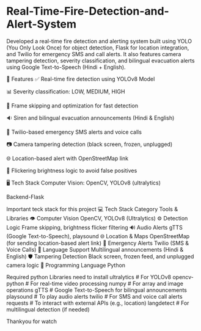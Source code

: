 # Real-Time-Fire-Detection-and-Alert-System
Developed a real-time fire detection and alerting system built using YOLO (You Only Look Once) for object detection, Flask for location integration, and Twilio for emergency SMS and call alerts. It also features camera tampering detection, severity classification, and bilingual evacuation alerts using Google Text-to-Speech (Hindi + English).

🚀 Features ✅ Real-time fire detection using YOLOv8 Model

📊 Severity classification: LOW, MEDIUM, HIGH

🔁 Frame skipping and optimization for fast detection

🔉 Siren and bilingual evacuation announcements (Hindi & English)

📱 Twilio-based emergency SMS alerts and voice calls

📷 Camera tampering detection (black screen, frozen, unplugged)

🌐 Location-based alert with OpenStreetMap link

🧠 Flickering brightness logic to avoid false positives

🖥️ Tech Stack Computer Vision: OpenCV, YOLOv8 (ultralytics)

Backend-Flask

Important teck stack for this project
💻 Tech Stack
Category	                        Tools & Libraries
👁️ Computer Vision              	OpenCV, YOLOv8 (Ultralytics)
⚙️ Detection Logic              	Frame skipping, brightness flicker filtering
🔊 Audio Alerts	                  gTTS (Google Text-to-Speech), playsound
🌐 Location & Maps              	OpenStreetMap (for sending location-based alert link)
📱 Emergency Alerts	              Twilio (SMS & Voice Calls)
🧠 Language Support	              Multilingual announcements (Hindi & English)
🛡️ Tampering Detection	          Black screen, frozen feed, and unplugged camera logic
🐍 Programming Language	          Python

Required python Libraries need to install
ultralytics           # For YOLOv8
opencv-python         # For real-time video processing
numpy                 # For array and image operations
gTTS                  # Google Text-to-Speech for bilingual announcements
playsound             # To play audio alerts
twilio                # For SMS and voice call alerts
requests              # To interact with external APIs (e.g., location)
langdetect            # For multilingual detection (if needed)

Thankyou for watch 
